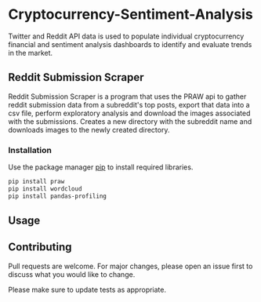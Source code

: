 # Cryptocurrency-Sentiment-Analysis
Twitter and Reddit API data is used to populate individual cryptocurrency financial and sentiment analysis dashboards to identify and evaluate trends in the market.


## Reddit Submission Scraper

Reddit Submission Scraper is a program that uses the PRAW api to gather reddit submission data from a subreddit's top posts, export that data into a csv file, perform exploratory analysis and download the images associated with the submissions. Creates a new directory with the subreddit name and downloads images to the newly created directory.


### Installation

Use the package manager [pip](https://pip.pypa.io/en/stable/) to install required libraries.

```bash
pip install praw
pip install wordcloud
pip install pandas-profiling
```

## Usage


## Contributing
Pull requests are welcome. For major changes, please open an issue first to discuss what you would like to change.

Please make sure to update tests as appropriate.
